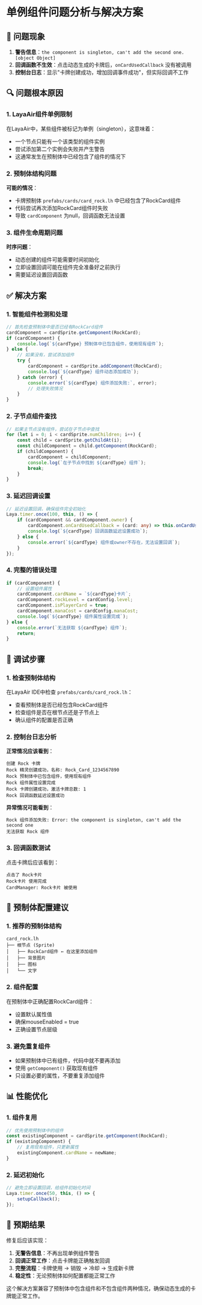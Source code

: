 # 单例组件问题分析与解决方案

## 🐛 问题现象

1. **警告信息**：`the component is singleton, can't add the second one. [object Object]`
2. **回调函数不生效**：点击动态生成的卡牌后，`onCardUsedCallback` 没有被调用
3. **控制台日志**：显示"卡牌创建成功，增加回调事件成功"，但实际回调不工作

## 🔍 问题根本原因

### 1. LayaAir组件单例限制

在LayaAir中，某些组件被标记为单例（singleton），这意味着：
- 一个节点只能有一个该类型的组件实例
- 尝试添加第二个实例会失败并产生警告
- 这通常发生在预制体中已经包含了组件的情况下

### 2. 预制体结构问题

**可能的情况**：
- 卡牌预制体 `prefabs/cards/card_rock.lh` 中已经包含了RockCard组件
- 代码尝试再次添加RockCard组件时失败
- 导致 `cardComponent` 为null，回调函数无法设置

### 3. 组件生命周期问题

**时序问题**：
- 动态创建的组件可能需要时间初始化
- 立即设置回调可能在组件完全准备好之前执行
- 需要延迟设置回调函数

## ✅ 解决方案

### 1. 智能组件检测和处理

```typescript
// 首先检查预制体中是否已经有RockCard组件
cardComponent = cardSprite.getComponent(RockCard);
if (cardComponent) {
    console.log(`${cardType} 预制体中已包含组件，使用现有组件`);
} else {
    // 如果没有，尝试添加组件
    try {
        cardComponent = cardSprite.addComponent(RockCard);
        console.log(`${cardType} 组件动态添加成功`);
    } catch (error) {
        console.error(`${cardType} 组件添加失败:`, error);
        // 处理失败情况
    }
}
```

### 2. 子节点组件查找

```typescript
// 如果主节点没有组件，尝试在子节点中查找
for (let i = 0; i < cardSprite.numChildren; i++) {
    const child = cardSprite.getChildAt(i);
    const childComponent = child.getComponent(RockCard);
    if (childComponent) {
        cardComponent = childComponent;
        console.log(`在子节点中找到 ${cardType} 组件`);
        break;
    }
}
```

### 3. 延迟回调设置

```typescript
// 延迟设置回调，确保组件完全初始化
Laya.timer.once(100, this, () => {
    if (cardComponent && cardComponent.owner) {
        cardComponent.onCardUsedCallback = (card: any) => this.onCardUsed(card);
        console.log(`${cardType} 回调函数延迟设置成功`);
    } else {
        console.error(`${cardType} 组件或owner不存在，无法设置回调`);
    }
});
```

### 4. 完整的错误处理

```typescript
if (cardComponent) {
    // 设置组件属性
    cardComponent.cardName = `${cardType}卡片`;
    cardComponent.rockLevel = cardConfig.level;
    cardComponent.isPlayerCard = true;
    cardComponent.manaCost = cardConfig.manaCost;
    console.log(`${cardType} 组件属性设置完成`);
} else {
    console.error(`无法获取 ${cardType} 组件`);
    return;
}
```

## 🎯 调试步骤

### 1. 检查预制体结构

在LayaAir IDE中检查 `prefabs/cards/card_rock.lh`：
- 查看预制体是否已经包含RockCard组件
- 检查组件是否在根节点还是子节点上
- 确认组件的配置是否正确

### 2. 控制台日志分析

**正常情况应该看到**：
```
创建 Rock 卡牌
Rock 精灵创建成功，名称: Rock_Card_1234567890
Rock 预制体中已包含组件，使用现有组件
Rock 组件属性设置完成
Rock 卡牌创建成功，激活卡牌总数: 1
Rock 回调函数延迟设置成功
```

**异常情况可能看到**：
```
Rock 组件添加失败: Error: the component is singleton, can't add the second one
无法获取 Rock 组件
```

### 3. 回调函数测试

点击卡牌后应该看到：
```
点击了 Rock卡片
Rock卡片 使用完成
CardManager: Rock卡片 被使用
```

## 🔧 预制体配置建议

### 1. 推荐的预制体结构

```
card_rock.lh
├── 根节点 (Sprite)
│   ├── RockCard组件 ← 在这里添加组件
│   ├── 背景图片
│   ├── 图标
│   └── 文字
```

### 2. 组件配置

在预制体中正确配置RockCard组件：
- 设置默认属性值
- 确保mouseEnabled = true
- 正确设置节点层级

### 3. 避免重复组件

- 如果预制体中已有组件，代码中就不要再添加
- 使用 `getComponent()` 获取现有组件
- 只设置必要的属性，不要重复添加组件

## 📊 性能优化

### 1. 组件复用

```typescript
// 优先使用预制体中的组件
const existingComponent = cardSprite.getComponent(RockCard);
if (existingComponent) {
    // 复用现有组件，只更新属性
    existingComponent.cardName = newName;
}
```

### 2. 延迟初始化

```typescript
// 避免立即设置回调，给组件初始化时间
Laya.timer.once(50, this, () => {
    setupCallback();
});
```

## 🎉 预期结果

修复后应该实现：
1. **无警告信息**：不再出现单例组件警告
2. **回调正常工作**：点击卡牌能正确触发回调
3. **完整流程**：卡牌使用 → 销毁 → 冷却 → 生成新卡牌
4. **稳定性**：无论预制体如何配置都能正常工作

这个解决方案兼容了预制体中包含组件和不包含组件两种情况，确保动态生成的卡牌能正常工作。

